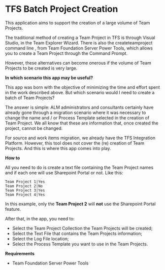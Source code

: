 TFS Batch Project Creation
=======================

This application aims to support the creation of a large volume of Team Projects. 

The traditional method of creating a Team Project in TFS is through Visual Studio, in the Team Explorer Wizard. There is also the createteamproject command line , from Team Foundation Server Power Tools, which allows you to create a Team Project through the Command Prompt. 

However, these alternatives can become onerous if the volume of Team Projects to be created is very large. 

**In which scenario this app may be useful?**

This app was born with the objective of minimizing the time and effort spent in the work described above. But which scenario would I need to create a batch of Team Projects? 

The answer is simple: ALM administrators and consultants certainly have already gone through a migration scenario where it was necessary to change the name and / or Process Template selected in the creation of Team Project. We all know that these are information that, once created the project, cannot be changed. 

For source and work items migration, we already have the TFS Integration Platform. However, this tool does not cover the (re) creation of Team Projects. And this is where this app comes into play.

**How to**

All you need to do is create a text file containing the Team Project names and if each one will use Sharepoint Portal or not. Like this:

	Team Project 1|Yes
	Team Project 2|No
	Team Project 3|Yes
	Team Project 4|Yes

In this example, only the **Team Project 2** will **not** use the Sharepoint Portal feature.

After that, in the app, you need to:

* Select the Team Project Collection the Team Projects will be created;
* Select the Text File that contains the Team Projects information;
* Select the Log File location;
* Select the Process Template you want to use in the Team Projects.

**Requirements**
* Team Foundation Server Power Tools